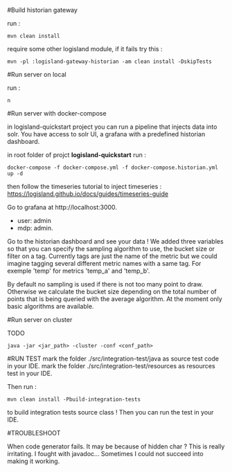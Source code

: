 #Build historian gateway

run :
```shell script
mvn clean install
```

require some other logisland module, if it fails try this :

```shell script
mvn -pl :logisland-gateway-historian -am clean install -DskipTests
```

#Run server on local

run :
```shell script
n
```

#Run server with docker-compose

in logisland-quickstart project you can run a pipeline that injects data into solr.
You have access to solr UI, a grafana with a predefined historian dashboard.

in root folder of projct **logisland-quickstart** run :

```shell script
docker-compose -f docker-compose.yml -f docker-compose.historian.yml up -d
```

then follow the timeseries tutorial to inject timeseries : https://logisland.github.io/docs/guides/timeseries-guide

Go to grafana at http://localhost:3000. 
* user: admin
* mdp: admin.

Go to the historian dashboard and see your data ! We added three variables so that you can specify
the sampling algorithm to use, the bucket size or filter on a tag. Currently tags are just the name of the metric but we could
imagine tagging several different metric names with a same tag. For exemple 'temp' for metrics 'temp_a' and 'temp_b'.

By default no sampling is used if there is not too many point to draw. Otherwise we calculate the bucket size depending on
the total number of points that is being queried with the average algorithm. At the moment only basic algorithms are available.

#Run server on cluster

TODO
```shell script
java -jar <jar_path> -cluster -conf <conf_path>
```

#RUN TEST
mark the folder ./src/integration-test/java as source test code in your IDE.
mark the folder ./src/integration-test/resources as resources test in your IDE.

Then run :
```shell script
mvn clean install -Pbuild-integration-tests
``` 

to build integration tests source class ! Then you can run the test in your IDE.


#TROUBLESHOOT

When code generator fails. It may be because of hidden char ? This is really irritating.
I fought with javadoc... Sometimes I could not succeed into making it working.